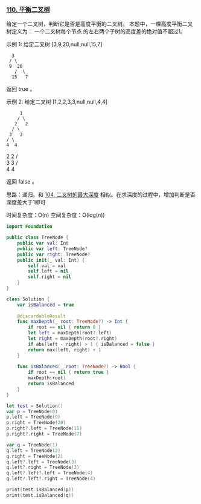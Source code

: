### [110. 平衡二叉树](https://leetcode-cn.com/problems/balanced-binary-tree/)

给定一个二叉树，判断它是否是高度平衡的二叉树。 
本题中，一棵高度平衡二叉树定义为： 
一个二叉树每个节点 的左右两个子树的高度差的绝对值不超过1。

示例 1: 
给定二叉树 [3,9,20,null,null,15,7]

```
  3
 / \
 9  20
   /  \
  15   7
```

返回 true 。

示例 2: 
给定二叉树 [1,2,2,3,3,null,null,4,4]

         1
        / \
       2   2
      / \
     3   3
    / \
    4  4
   2   2
  / \
 3   3
/ \
4  4

返回 false 。


思路：递归。和 [104. 二叉树的最大深度](https://github.com/alflix/leetcode-swift/tree/master/104-maxDepth)
相似。在求深度的过程中，增加判断是否深度差大于1即可

时间复杂度：O(n)
空间复杂度：O(log(n))

```swift
import Foundation

public class TreeNode {
    public var val: Int
    public var left: TreeNode?
    public var right: TreeNode?
    public init(_ val: Int) {
        self.val = val
        self.left = nil
        self.right = nil
    }
}

class Solution {  
    var isBalanced = true
    
    @discardableResult
    func maxDepth(_ root: TreeNode?) -> Int {
        if root == nil { return 0 }
        let left = maxDepth(root?.left)
        let right = maxDepth(root?.right)
        if abs(left - right) > 1 { isBalanced = false }
        return max(left, right) + 1
    }
    
    func isBalanced(_ root: TreeNode?) -> Bool {
        if root == nil { return true }
        maxDepth(root)
        return isBalanced
    }
}

let test = Solution()
var p = TreeNode(0)
p.left = TreeNode(9)
p.right = TreeNode(20)
p.right?.left = TreeNode(15)
p.right?.right = TreeNode(7)

var q = TreeNode(1)
q.left = TreeNode(2)
q.right = TreeNode(2)
q.left?.left = TreeNode(3)
q.left?.right = TreeNode(3)
q.left?.left?.left = TreeNode(4)
q.left?.left?.right = TreeNode(4)

print(test.isBalanced(p))
print(test.isBalanced(q))
```

